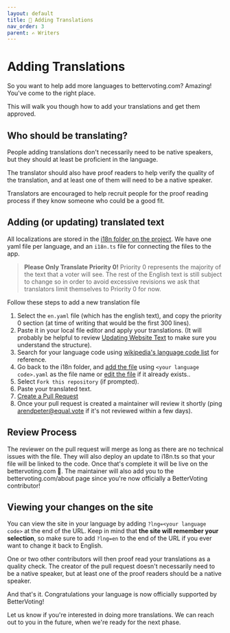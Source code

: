 ```yaml
---
layout: default
title: 🔡 Adding Translations
nav_order: 3
parent: ✍ ️Writers
---
```


# Adding Translations

So you want to help add more languages to bettervoting.com? Amazing! You've come to the right place.

This will walk you though how to add your translations and get them approved.

## Who should be translating?

People adding translations don't necessarily need to be native speakers, but they should at least be proficient in the language. 

The translator should also have proof readers to help verify the quality of the translation, and at least one of them will need to be a native speaker. 

Translators are encouraged to help recruit people for the proof reading process if they know someone who could be a good fit.

## Adding (or updating) translated text

All localizations are stored in the [i18n folder on the project](https://github.com/Equal-Vote/star-server/tree/main/packages/frontend/src/i18n). We have one yaml file per language, and an ``i18n.ts`` file for connecting the files to the app.

> **Please Only Translate Priority 0!** Priority 0 represents the majority of the text that a voter will see. The rest of the English text is still subject to change so in order to avoid excessive revisions we ask that translators limit themselves to Priority 0 for now.

Follow these steps to add a new translation file

1. Select the ``en.yaml`` file (which has the english text), and copy the priority 0 section (at time of writing that would be the first 300 lines).
1. Paste it in your local file editor and apply your translations. (It will probably be helpful to review [Updating Website Text](/2_updating_website_text) to make sure you understand the structure).
1. Search for your language code using [wikipedia's language code list](https://en.wikipedia.org/wiki/List_of_ISO_639_language_codes) for reference.
1. Go back to the i18n folder, and [add the file](/1_github_101#adding-a-file) using ``<your language code>.yaml`` as the file name or [edit the file](/1_github_101#adding-a-file) if it already exists..
1. Select ``Fork this repository`` (if prompted).
1. Paste your translated text.
1. [Create a Pull Request](/1_github_101#creating-a-pull-request)
1. Once your pull request is created a maintainer will review it shortly (ping [arendpeter@equal.vote](mailto:arendpeter@equal.vote) if it's not reviewed within a few days).

## Review Process

The reviewer on the pull request will merge as long as there are no technical issues with the file. They will also deploy an update to i18n.ts so that your file will be linked to the code. Once that's complete it will be live on the bettervoting.com 🥳. The maintainer will also add you to the bettervoting.com/about page since you're now officially a BetterVoting contributor!

## Viewing your changes on the site

You can view the site in your language by adding ``?lng=<your language code>`` at the end of the URL. Keep in mind that **the site will remember your selection**, so make sure to add ``?lng=en`` to the end of the URL if you ever want to change it back to English.

One or two other contributors will then proof read your translations as a quality check. The creator of the pull request doesn't necessarily need to be a native speaker, but at least one of the proof readers should be a native speaker. 

And that's it. Congratulations your language is now officially supported by BetterVoting!

Let us know if you're interested in doing more translations. We can reach out to you in the future, when we're ready for the next phase.